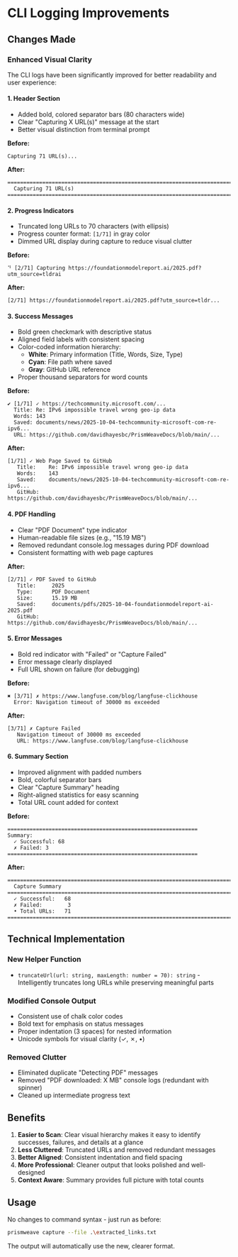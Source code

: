 # CLI Logging Improvements

## Changes Made

### Enhanced Visual Clarity

The CLI logs have been significantly improved for better readability and user experience:

#### 1. **Header Section**
- Added bold, colored separator bars (80 characters wide)
- Clear "Capturing X URL(s)" message at the start
- Better visual distinction from terminal prompt

**Before:**
```
Capturing 71 URL(s)...
```

**After:**
```
================================================================================
  Capturing 71 URL(s)
================================================================================
```

#### 2. **Progress Indicators**
- Truncated long URLs to 70 characters (with ellipsis)
- Progress counter format: `[1/71]` in gray color
- Dimmed URL display during capture to reduce visual clutter

**Before:**
```
⠙ [2/71] Capturing https://foundationmodelreport.ai/2025.pdf?utm_source=tldrai
```

**After:**
```
[2/71] https://foundationmodelreport.ai/2025.pdf?utm_source=tldr...
```

#### 3. **Success Messages**
- Bold green checkmark with descriptive status
- Aligned field labels with consistent spacing
- Color-coded information hierarchy:
  - **White**: Primary information (Title, Words, Size, Type)
  - **Cyan**: File path where saved
  - **Gray**: GitHub URL reference
- Proper thousand separators for word counts

**Before:**
```
✔ [1/71] ✓ https://techcommunity.microsoft.com/...
  Title: Re: IPv6 impossible travel wrong geo-ip data
  Words: 143
  Saved: documents/news/2025-10-04-techcommunity-microsoft-com-re-ipv6...
  URL: https://github.com/davidhayesbc/PrismWeaveDocs/blob/main/...
```

**After:**
```
[1/71] ✓ Web Page Saved to GitHub
   Title:    Re: IPv6 impossible travel wrong geo-ip data
   Words:    143
   Saved:    documents/news/2025-10-04-techcommunity-microsoft-com-re-ipv6...
   GitHub:   https://github.com/davidhayesbc/PrismWeaveDocs/blob/main/...
```

#### 4. **PDF Handling**
- Clear "PDF Document" type indicator
- Human-readable file sizes (e.g., "15.19 MB")
- Removed redundant console.log messages during PDF download
- Consistent formatting with web page captures

**After:**
```
[2/71] ✓ PDF Saved to GitHub
   Title:     2025
   Type:      PDF Document
   Size:      15.19 MB
   Saved:     documents/pdfs/2025-10-04-foundationmodelreport-ai-2025.pdf
   GitHub:    https://github.com/davidhayesbc/PrismWeaveDocs/blob/main/...
```

#### 5. **Error Messages**
- Bold red indicator with "Failed" or "Capture Failed"
- Error message clearly displayed
- Full URL shown on failure (for debugging)

**Before:**
```
✖ [3/71] ✗ https://www.langfuse.com/blog/langfuse-clickhouse
  Error: Navigation timeout of 30000 ms exceeded
```

**After:**
```
[3/71] ✗ Capture Failed
   Navigation timeout of 30000 ms exceeded
   URL: https://www.langfuse.com/blog/langfuse-clickhouse
```

#### 6. **Summary Section**
- Improved alignment with padded numbers
- Bold, colorful separator bars
- Clear "Capture Summary" heading
- Right-aligned statistics for easy scanning
- Total URL count added for context

**Before:**
```
============================================================
Summary:
  ✓ Successful: 68
  ✗ Failed: 3
============================================================
```

**After:**
```
================================================================================
  Capture Summary
================================================================================
  ✓ Successful:   68
  ✗ Failed:        3
  • Total URLs:   71
================================================================================
```

## Technical Implementation

### New Helper Function
- `truncateUrl(url: string, maxLength: number = 70): string` - Intelligently truncates long URLs while preserving meaningful parts

### Modified Console Output
- Consistent use of chalk color codes
- Bold text for emphasis on status messages
- Proper indentation (3 spaces) for nested information
- Unicode symbols for visual clarity (✓, ✗, •)

### Removed Clutter
- Eliminated duplicate "Detecting PDF" messages
- Removed "PDF downloaded: X MB" console logs (redundant with spinner)
- Cleaned up intermediate progress text

## Benefits

1. **Easier to Scan**: Clear visual hierarchy makes it easy to identify successes, failures, and details at a glance
2. **Less Cluttered**: Truncated URLs and removed redundant messages
3. **Better Aligned**: Consistent indentation and field spacing
4. **More Professional**: Cleaner output that looks polished and well-designed
5. **Context Aware**: Summary provides full picture with total counts

## Usage

No changes to command syntax - just run as before:

```bash
prismweave capture --file .\extracted_links.txt
```

The output will automatically use the new, clearer format.
